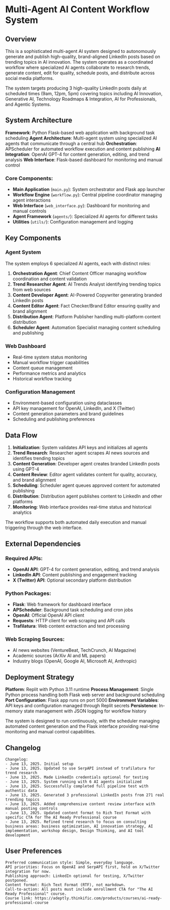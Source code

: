 # Multi-Agent AI Content Workflow System

## Overview

This is a sophisticated multi-agent AI system designed to autonomously generate and publish high-quality, brand-aligned LinkedIn posts based on trending topics in AI innovation. The system operates as a coordinated workflow where specialized AI agents collaborate to research trends, generate content, edit for quality, schedule posts, and distribute across social media platforms.

The system targets producing 3 high-quality LinkedIn posts daily at scheduled times (9am, 12pm, 5pm) covering topics including AI Innovation, Generative AI, Technology Roadmaps & Integration, AI for Professionals, and Agentic Systems.

## System Architecture

**Framework**: Python Flask-based web application with background task scheduling
**Agent Architecture**: Multi-agent system using specialized AI agents that communicate through a central hub
**Orchestration**: APScheduler for automated workflow execution and content publishing
**AI Integration**: OpenAI GPT-4 for content generation, editing, and trend analysis
**Web Interface**: Flask-based dashboard for monitoring and manual control

### Core Components:
- **Main Application** (`main.py`): System orchestrator and Flask app launcher
- **Workflow Engine** (`workflow.py`): Central pipeline coordinator managing agent interactions
- **Web Interface** (`web_interface.py`): Dashboard for monitoring and manual controls
- **Agent Framework** (`agents/`): Specialized AI agents for different tasks
- **Utilities** (`utils/`): Configuration management and logging

## Key Components

### Agent System
The system employs 6 specialized AI agents, each with distinct roles:

1. **Orchestration Agent**: Chief Content Officer managing workflow coordination and content validation
2. **Trend Researcher Agent**: AI Trends Analyst identifying trending topics from web sources
3. **Content Developer Agent**: AI-Powered Copywriter generating branded LinkedIn posts
4. **Content Editor Agent**: Fact Checker/Brand Editor ensuring quality and brand alignment
5. **Distribution Agent**: Platform Publisher handling multi-platform content distribution
6. **Scheduler Agent**: Automation Specialist managing content scheduling and publishing

### Web Dashboard
- Real-time system status monitoring
- Manual workflow trigger capabilities
- Content queue management
- Performance metrics and analytics
- Historical workflow tracking

### Configuration Management
- Environment-based configuration using dataclasses
- API key management for OpenAI, LinkedIn, and X (Twitter)
- Content generation parameters and brand guidelines
- Scheduling and publishing preferences

## Data Flow

1. **Initialization**: System validates API keys and initializes all agents
2. **Trend Research**: Researcher agent scrapes AI news sources and identifies trending topics
3. **Content Generation**: Developer agent creates branded LinkedIn posts using GPT-4
4. **Content Review**: Editor agent validates content for quality, accuracy, and brand alignment
5. **Scheduling**: Scheduler agent queues approved content for automated publishing
6. **Distribution**: Distribution agent publishes content to LinkedIn and other platforms
7. **Monitoring**: Web interface provides real-time status and historical analytics

The workflow supports both automated daily execution and manual triggering through the web interface.

## External Dependencies

### Required APIs:
- **OpenAI API**: GPT-4 for content generation, editing, and trend analysis
- **LinkedIn API**: Content publishing and engagement tracking
- **X (Twitter) API**: Optional secondary platform distribution

### Python Packages:
- **Flask**: Web framework for dashboard interface
- **APScheduler**: Background task scheduling and cron jobs
- **OpenAI**: Official OpenAI API client
- **Requests**: HTTP client for web scraping and API calls
- **Trafilatura**: Web content extraction and text processing

### Web Scraping Sources:
- AI news websites (VentureBeat, TechCrunch, AI Magazine)
- Academic sources (ArXiv AI and ML papers)
- Industry blogs (OpenAI, Google AI, Microsoft AI, Anthropic)

## Deployment Strategy

**Platform**: Replit with Python 3.11 runtime
**Process Management**: Single Python process handling both Flask web server and background scheduling
**Port Configuration**: Flask app runs on port 5000
**Environment Variables**: API keys and configuration managed through Replit secrets
**Persistence**: In-memory state management with JSON logging for workflow history

The system is designed to run continuously, with the scheduler managing automated content generation and the Flask interface providing real-time monitoring and manual control capabilities.

## Changelog

```
Changelog:
- June 13, 2025. Initial setup
- June 13, 2025. Updated to use SerpAPI instead of trafilatura for trend research
- June 13, 2025. Made LinkedIn credentials optional for testing
- June 13, 2025. System running with 6 AI agents initialized
- June 13, 2025. Successfully completed full pipeline test with authentic data
- June 13, 2025. Generated 3 professional LinkedIn posts from 271 real trending topics
- June 13, 2025. Added comprehensive content review interface with manual posting controls
- June 13, 2025. Updated content format to Rich Text Format with specific CTA for The AI Ready Professional course
- June 13, 2025. Refined trend research to focus on consulting business areas: business optimization, AI innovation strategy, AI implementation, workshop design, Design Thinking, and AI tool development
```

## User Preferences

```
Preferred communication style: Simple, everyday language.
API priorities: Focus on OpenAI and SerpAPI first, hold on X/Twitter integration for now.
Publishing approach: LinkedIn optional for testing, X/Twitter postponed.
Content format: Rich Text Format (RTF), not markdown.
Call-to-action: All posts must include enrollment CTA for "The AI Ready Professional" course.
Course link: https://adeptly.thinkific.com/products/courses/ai-ready-professional-course
```